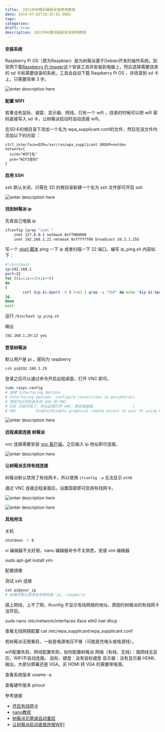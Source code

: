 ```yaml
---
title:  2021年树莓派最新安装使用教程
date: 2019-07-02T10:35:01.080Z
tags: 
categories:
draft: true
description: 2021年树莓派最新安装使用教程
---
```


#### 安装系统
Raspberry Pi OS（原为Raspbian）是为树莓派基于Debian开发的操作系统。到官网下载[Raspberry Pi Imager](https://www.raspberrypi.org/software/)这个安装工具并安装到电脑上，然后选择需要烧录的 sd 卡和需要烧录的系统，工具会自动下载 Raspberry Pi OS ，并烧录到 sd 卡上，只需要简单 3 步。

![enter description here](https://gitee.com/smile365/blogimg/raw/master/sxy91/1610547292645.png)

#### 配置 WIFI
若果没有鼠标、键盘、显示器、网线，只有一个 wifi ，烧录的时候可以把 wifi 密码直接写入 sd 卡，让树莓派启动时自动连接 wifi。

在SD卡的根目录下添加一个名为 wpa_supplicant.conf的文件，然后在该文件内添加以下的内容 ： 
```
ctrl_interface=DIR=/var/run/wpa_supplicant GROUP=netdev
network={
  ssid="WIFI名"
  psk="WIFI密码"
}
```

#### 启用 SSH

ssh 默认关闭，只需在 SD 的根目录新建一个名为 ssh 文件即可开启 ssh

![enter description here](https://gitee.com/smile365/blogimg/raw/master/sxy91/1610548512219.png)


#### 找到树莓派 ip

先查自己电脑 ip
```bash
ifconfig |grep "inet "
	inet 127.0.0.1 netmask 0xff000000 
	inet 192.168.1.21 netmask 0xffffff00 broadcast 10.3.1.255
```

写一个 [shell 脚本](https://sxy91.com/posts/ping-ip/) ping 一下 ip 或者扫描一下 22 端口。编写 ip_ping.sh 内容如下：
```bash
#!/bin/bash
ip=192.168.1
port=22
for ((i=2;i<=254;i++))
do
{
        curl $ip.$i:$port -m 3 2>&1 | grep -q "SSH" && echo "$ip.$i:$port yes"
}&    
done    
wait 
```

运行 `/bin/bash ip_ping.sh`

输出
```bash
192.168.1.29:22 yes
```

#### 登录树莓派

默认用户是 pi ，密码为 raspberry

```bash
ssh pi@192.168.1.29
```

登录之后可以通过命令开启远程桌面，打开 VNC 即可。
```bash
sudo raspi-config 
# 选择 Interfacing Options
# Interfacing Options  Configure connections to peripherals  
# 然后可以开启或关闭 SSH 和 VNC，
# SSH 已经开启了，所以这里打开 VNC，即远程桌面                  │ 
# VNC         Enable/Disable graphical remote access to your Pi using RealVNC     
```
![enter description here](https://gitee.com/smile365/blogimg/raw/master/sxy91/1610549575434.png)


#### 远程桌面连接 树莓派


vnc 连接需要安装 [vnc 客户端](https://www.realvnc.com/en/connect/download/viewer/)，之后输入 ip 地址即可连接。


![enter description here](https://gitee.com/smile365/blogimg/raw/master/sxy91/1605523846409.png)


#### 让树莓派支持有线连接

树莓派默认禁用了有线网卡，所以使用 `ifconfig -a` 无法显示 `eth0`

通过 VNC 连接远程桌面后，设置国家即可启用有线网卡。

![enter description here](https://gitee.com/smile365/blogimg/raw/master/sxy91/1610551042645.png)

![enter description here](https://gitee.com/smile365/blogimg/raw/master/sxy91/1610550878632.png)

#### 其他用法

关机
```bash
shutdown -t 0
```


vi 编辑器不太好用，nano 编辑器命令不太熟悉，安装 vim 编辑器

sudo apt-get install vim

配置镜像



测试 ssh 连接
```bash
ssh pi@your_ip
# 树莓派默认登录名和密码是：pi, raspberry
```



插上网线，上不了网，ifconfig 不显示有线网络的地址。原因时树莓派的有线网卡没开启。

sudo nano /etc/network/interfaces
iface eth0 inet dhcp

查看无线网络配置
cat /etc/wpa_supplicant/wpa_supplicant.conf


若树莓派无限重启，一般是电源电压不够（可能是充电头或电源线）。

wifi配置失败，网线配置失败，如何配置树莓派
网络（有线、无线）：插网线无反应，WIFI不自动连接。
鼠标、键盘：没有鼠标键盘
显示器：没有显示器
HDMI，输出，大部分屏幕还是 VGA。买 HDMI 转 VGA 的需要带电源。


查看系统版本
uname -a

查看硬件版本
pinout


参考链接
- [开启有线网卡](http://www.nrjs.cn/ctt/11120032.html)
- [nano教程](https://www.vpser.net/manage/nano.html)
- [树莓派花屏或自动重启](http://www.raspigeek.com/index.php?c=read&id=98&page=1)
- [让树莓派启动直接连接WIFI](http://sonicguo.com/2019/Initialize-RaspBerry-3-with-wifi/)